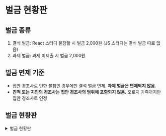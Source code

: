 # 벌금 현황판

## 벌금 종류

1. 결석 벌금: React 스터디 불참할 시 벌금 2,000원 (JS 스터디는 결석 벌금 따로 없음)
2. 과제 벌금: 과제 미제출 시 벌금 2,000원

## 벌금 면제 기준

- 집안 경조사로 인한 불참인 경우에만 결석 벌금 면제. **과제 벌금은 면제되지 않음.**
- **친척 또는 지인의 경조사는 집안 경조사의 범위에 포함되지 않음.** 오로지 가족까지만 집안 경조사로 인정

## 벌금 현황판

<details>
<summary>벌금 현황판</summary>

- [7기](./7th.md)
</details>
